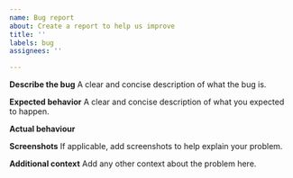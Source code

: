 ```yaml
---
name: Bug report
about: Create a report to help us improve
title: ''
labels: bug
assignees: ''

---
```


**Describe the bug**
A clear and concise description of what the bug is.

**Expected behavior**
A clear and concise description of what you expected to happen.

**Actual behaviour**

**Screenshots**
If applicable, add screenshots to help explain your problem.

**Additional context**
Add any other context about the problem here.
